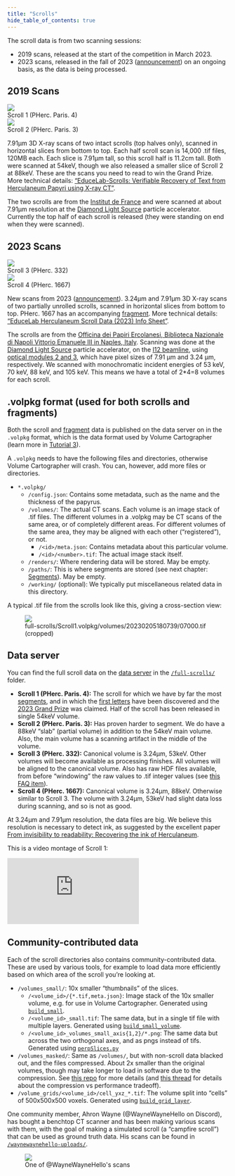 ```yaml
---
title: "Scrolls"
hide_table_of_contents: true
---
```


<head>
  <html data-theme="dark" />

  <meta
    name="description"
    content="A $1,000,000+ machine learning and computer vision competition"
  />

  <meta property="og:type" content="website" />
  <meta property="og:url" content="https://scrollprize.org" />
  <meta property="og:title" content="Vesuvius Challenge" />
  <meta
    property="og:description"
    content="A $1,000,000+ machine learning and computer vision competition"
  />
  <meta
    property="og:image"
    content="https://scrollprize.org/img/social/opengraph.jpg"
  />

  <meta property="twitter:card" content="summary_large_image" />
  <meta property="twitter:url" content="https://scrollprize.org" />
  <meta property="twitter:title" content="Vesuvius Challenge" />
  <meta
    property="twitter:description"
    content="A $1,000,000+ machine learning and computer vision competition"
  />
  <meta
    property="twitter:image"
    content="https://scrollprize.org/img/social/opengraph.jpg"
  />
</head>

The scroll data is from two scanning sessions:

* 2019 scans, released at the start of the competition in March 2023.
* 2023 scans, released in the fall of 2023 (<a href="https://scrollprize.substack.com/p/new-scans-of-herculaneum-papyri-at">announcement</a>) on an ongoing basis, as the data is being processed.

## 2019 Scans

<div className="flex w-[100%]">
    <div className="w-[100%] mb-2 mr-2"><img src="/img/overview/scroll1-small-actual.jpg" className="w-[100%]"/><figcaption className="mt-0">Scroll 1 (PHerc. Paris. 4)</figcaption></div>
    <div className="w-[100%] mb-2"><img src="/img/overview/scroll2-small-actual.jpg" className="w-[100%]"/><figcaption className="mt-0">Scroll 2 (PHerc. Paris. 3)</figcaption></div>
</div>

7.91µm 3D X-ray scans of two intact scrolls (top halves only), scanned in horizontal slices from bottom to top. Each half scroll scan is 14,000 .tif files, 120MB each. Each slice is 7.91µm tall, so this scroll half is 11.2cm tall. Both were scanned at 54keV, though we also released a smaller slice of Scroll 2 at 88keV. These are the scans you need to read to win the Grand Prize. More technical details: [“EduceLab-Scrolls: Verifiable Recovery of Text from Herculaneum Papyri using X-ray CT”](https://arxiv.org/abs/2304.02084).

The two scrolls are from the [Institut de France](https://en.wikipedia.org/wiki/Institut_de_France) and were scanned at about 7.91µm resolution at the [Diamond Light Source](https://en.wikipedia.org/wiki/Diamond_Light_Source) particle accelerator. Currently the top half of each scroll is released (they were standing on end when they were scanned).

## 2023 Scans

<div className="flex w-[100%]">
  <div className="sm:w-[35.5%] mb-2 mr-2"><img src="/img/overview/PHerc332.jpg" className="w-[100%]"/><figcaption className="mt-[0]">Scroll 3 (PHerc. 332)</figcaption></div>
  <div className="sm:w-[55%] mb-2"><img src="/img/overview/PHerc1667.jpg" className="w-[100%]"/><figcaption className="mt-[0]">Scroll 4 (PHerc. 1667)</figcaption></div>
</div>

New scans from 2023 (<a href="https://scrollprize.substack.com/p/new-scans-of-herculaneum-papyri-at">announcement</a>). 3.24µm and 7.91µm 3D X-ray scans of two partially unrolled scrolls, scanned in horizontal slices from bottom to top. PHerc. 1667 has an accompanying [fragment](data_fragments). More technical details: [“EduceLab Herculaneum Scroll Data (2023) Info Sheet”](https://drive.google.com/file/d/1I6JNrR6A9pMdANbn6uAuXbcDNwjk8qZ2/view?usp=sharing).

The scrolls are from the [Officina dei Papiri Ercolanesi, Biblioteca Nazionale di Napoli Vittorio Emanuele III in Naples, Italy](https://www.bnnonline.it/it/121/officina-dei-papiri-ercolanesi). Scanning was done at the [Diamond Light Source](https://en.wikipedia.org/wiki/Diamond_Light_Source) particle accelerator, on the [I12 beamline](https://www.diamond.ac.uk/Instruments/Imaging-and-Microscopy/I12.html), using [optical modules 2 and 3](https://www.diamond.ac.uk/Instruments/Imaging-and-Microscopy/I12/Detectors-at-I12.html), which have pixel sizes of 7.91 µm and 3.24 µm, respectively. We scanned with monochromatic incident energies of 53 keV, 70 keV, 88 keV, and 105 keV. This means we have a total of 2*4=8 volumes for each scroll.

## .volpkg format (used for both scrolls and fragments)

Both the scroll and [fragment](data_fragments) data is published on the data server on in the `.volpkg` format, which is the data format used by Volume Cartographer (learn more in [Tutorial 3](tutorial3)).

A `.volpkg` needs to have the following files and directories, otherwise Volume Cartographer will crash. You can, however, add more files or directories.

* `*.volpkg/`
    * `/config.json`: Contains some metadata, such as the name and the thickness of the papyrus.
    * `/volumes/`: The actual CT scans. Each volume is an image stack of .tif files. The different volumes in a .volpkg may be CT scans of the same area, or of completely different areas. For different volumes of the same area, they may be aligned with each other (“registered”), or not.
        * `/<id>/meta.json`: Contains metadata about this particular volume.
        * `/<id>/<number>.tif`: The actual image stack itself.
    * `/renders/`: Where rendering data will be stored. May be empty.
    * `/paths/`: This is where segments are stored (see next chapter: [Segments](data_segments)). May be empty.
    * `/working/` (optional): We typically put miscellaneous related data in this directory.

A typical .tif file from the scrolls look like this, giving a cross-section view:

<figure>
  <img src="/img/data/07000.jpg" className="max-w-[500px]"/>
  <figcaption className="mt-0">full-scrolls/Scroll1.volpkg/volumes/20230205180739/07000.tif (cropped)</figcaption>
</figure>

## Data server

You can find the full scroll data on the [data server](http://dl.ash2txt.org/full-scrolls/) in the [`/full-scrolls/`](http://dl.ash2txt.org/full-scrolls/) folder.

* **Scroll 1 (PHerc. Paris. 4):** The scroll for which we have by far the most [segments](data_segments), and in which the [first letters](firstletters) have been discovered and the [2023 Grand Prize](grandprize) was claimed. Half of the scroll has been released in single 54keV volume.
* **Scroll 2 (PHerc. Paris. 3):** Has proven harder to segment. We do have a 88keV “slab” (partial volume) in addition to the 54keV main volume. Also, the main volume has a scanning artifact in the middle of the volume.
* **Scroll 3 (PHerc. 332):** Canonical volume is 3.24µm, 53keV. Other volumes will become available as processing finishes. All volumes will be aligned to the canonical volume. Also has raw HDF files available, from before “windowing” the raw values to .tif integer values (see [this FAQ item](faq#how-should-the-intensity-values-in-the-ct-scans-be-interpreted)).
* **Scroll 4 (PHerc. 1667):** Canonical volume is 3.24µm, 88keV. Otherwise similar to Scroll 3. The volume with 3.24µm, 53keV had slight data loss during scanning, and so is not as good.

At 3.24µm and 7.91µm resolution, the data files are big. We believe this resolution is necessary to detect ink, as suggested by the excellent paper [From invisibility to readability: Recovering the ink of Herculaneum](https://journals.plos.org/plosone/article/file?id=10.1371/journal.pone.0215775&type=printable).

This is a video montage of Scroll 1:
<iframe className="w-[100%] max-w-[500px] mb-4 aspect-square" src="https://www.youtube.com/embed/cY5BIxkf5m0"  title="YouTube video player" frameBorder="0" allow="accelerometer; autoplay; clipboard-write; encrypted-media; gyroscope; picture-in-picture; web-share" allowFullScreen></iframe>

## Community-contributed data

<div>Each of the scroll directories also contains community-contributed data. These are used by various tools, for example to load data more efficiently based on which area of the scroll you’re looking at.</div>

  * `/volumes_small/`: 10x smaller “thumbnails” of the slices.
    * `/<volume_id>/{*.tif,meta.json}`: Image stack of the 10x smaller volume, e.g. for use in Volume Cartographer. Generated using [`build_small`](https://github.com/spelufo/vesuvius-build/).
    * `/<volume_id>_small.tif`: The same data, but in a single tif file with multiple layers. Generated using [`build_small_volume`](https://github.com/spelufo/vesuvius-build/).
    * `/<volume_id>_volumes_small_axis{1,2}/*.png`: The same data but across the two orthogonal axes, and as pngs instead of tifs. Generated using [`perpSlices.py`](https://discord.com/channels/1079907749569237093/1104099152469704838/1104105003314053191)
  * `/volumes_masked/`: Same as `/volumes/`, but with non-scroll data blacked out, and the files compressed. About 2x smaller than the original volumes, though may take longer to load in software due to the compression. See [this repo](https://github.com/JamesDarby345/segment-anything-vesuvius) for more details (and [this thread](https://discord.com/channels/1079907749569237093/1105181650415001741) for details about the compression vs performance tradeoff).
  * `/volume_grids/<volume_id>/cell_yxz_*.tif`: The volume split into “cells” of 500x500x500 voxels. Generated using [`build_grid_layer`](https://github.com/spelufo/vesuvius-build/).

One community member, Ahron Wayne (@WayneWayneHello on Discord), has bought a benchtop CT scanner and has been making various scans with them, with the goal of making a simulated scroll (a “campfire scroll”) that can be used as ground truth data. His scans can be found in [`/waynewaynehello-uploads/`](http://dl.ash2txt.org/community-uploads/waynewaynehello-uploads/).

<figure className="max-w-[600px]">
  <img src="/img/data/desktop-scan.gif"/>
  <figcaption className="mt-0">One of @WayneWayneHello's scans</figcaption>
</figure>
